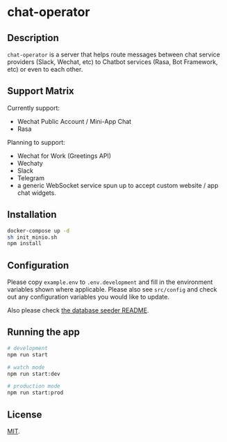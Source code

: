 # chat-operator

## Description

`chat-operator` is a server that helps route messages between chat service providers (Slack, Wechat, etc) to Chatbot services (Rasa, Bot Framework, etc) or even to each other.

## Support Matrix

Currently support:

- Wechat Public Account / Mini-App Chat
- Rasa

Planning to support:

- Wechat for Work (Greetings API)
- Wechaty
- Slack
- Telegram
- a generic WebSocket service spun up to accept custom website / app chat widgets.

## Installation

```bash
docker-compose up -d
sh init_minio.sh
npm install
```

## Configuration

Please copy `example.env` to `.env.development` and fill in the environment variables shown where applicable. Please also see `src/config` and check out any configuration variables you would like to update.

Also please check [the database seeder README](src/seeds/README.md).

## Running the app

```bash
# development
npm run start

# watch mode
npm run start:dev

# production mode
npm run start:prod
```

<!--
## Test

```bash
# unit tests
npm run test

# e2e tests
npm run test:e2e

# test coverage
npm run test:cov
```
-->

## License

[MIT](LICENSE).
